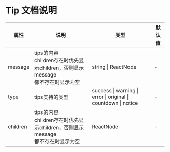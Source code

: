 # Tip 文档说明

| 属性     | 说明                                                         | 类型                                                         | 默认值 |
| -------- | ------------------------------------------------------------ | ------------------------------------------------------------ | ------ |
| message  | tips的内容<br/>children存在时优先显示children，否则显示message<br/>都不存在时显示为空 | string \| ReactNode                                          | -      |
| type     | tips支持的类型                                               | success \| warning \| error \| original \| countdown \| notice | -      |
| children | tips的内容<br/>children存在时优先显示children，否则显示message<br/>都不存在时显示为空 | ReactNode                                                    | -      |

